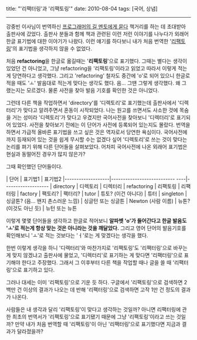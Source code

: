title: "'리팩터링'과 '리팩토링'"
date: 2010-08-04
tags: [국어, 상념]

---
강중빈 이사님이 번역하신 [프로그래머의 길 멘토에게 묻다](http://kangcom.com/sub/view.asp?topid=4&sku=201007200003) 책거리를 하는 데 초대받아 출판사에 갔었다. 출판사 분들과 함께 책과 관련된 이런 저런 이야기를 나누다가 외래어 한글 표기법에 대한 이야기가 나왔다. 이런 얘기를 하다보니 내가 처음 번역한 '[리팩토링](http://kangcom.com/sub/view.asp?topid=1&sku=200204020003)'의 표기법을 생각하지 않을 수 없었다.
<!--more-->

처음 **refactoring**을 한글로 옮길때는 '**리팩토링**'으로 표기했다. 그때는 별다는 생각이 있었던 건 아니었고, 그냥 refactoring을 '리팩토링'이라고 읽었고 따라서 이렇게 적는 게 당연하다고 생각했다. 그리고 'refactoring' 철자도 중간에 'o'로 되어 있으니 한글로 적을 때도 'ㅗ' 발음대로 적는게 맞다는 생각도 했다. 음... 그땐 그렇게 생각했다. 왜 그랬는지는 모르겠다. 물론 사전을 찾아 발음 기호를 확인한 것은 아니었다.

그런데 다른 책을 작업하면서 'directory'를 '디렉토리'로 표기했는데 출판사에서 '디렉터리'가 맞다고 알려주면서 혼동이 시작되었다. 나는 원고를 쓰면서도 사소한 것에 목숨을 거는 성미라 '디렉토리'가 맞다고 우겼지만 국어사전을 찾아보니 '디렉터리'로 표기되어 있었다. 사전을 찾아보기 전에는 이 단어가 사전에 등록되어 있는지도 몰랐다. 번역을 하면서 가급적 올바른 표기법을 쓰고 싶은 것은 역자로서 당연한 욕심이다. 국어사전에까지 등재되어 있는 것을 쉽게 무시할 수는 없겠다 싶어 '디렉토리'로 쓰는 것이 맞다는 논리를 펴기 위해 다른 단어들을 살펴보았다. 어차피 국어사전에 나온 외래어 표기법은 현실과 동떨어진 경우가 많지 않은가?

그때 확인했던 단어들이다.

| 단어               | 표기법1                        | 표기법2
|-------------------|--------------------------- ----|-------------------
| directory         | 디렉토리                        | 디렉터리
| refactoring       | 리팩토링                        | 리팩터링
| factory           | 팩토리?                         | 팩터리?
| tutor             | 튜토? (이건 아니다)              | 튜터
| singleton         | 싱글톤? (음... 왠지 촌스러운 느낌) |  싱글턴 또는 싱글튼
| Newton (사람 이름) | 뉴톤? (이것도 아닌 듯)            | 뉴턴 또는 뉴튼

이렇게 몇몇 단어들을 생각하고 한글로 적어보니 **알파벳 'o'가 들어간다고 한글 발음도 'ㅗ'로 적는게 항상 맞는 것은 아니라는 것을 깨달았다.** 그리고 영어 단어의 발음기호를 확인해보니 'ㅗ'로 적는 것보다는 'ㅓ'로는 게 맞겠다는 생각을 했다.

한번 이렇게 생각을 하니 '디렉터리'와 마찬가지로 '리팩토링'도 '리팩터링'으로 바꾸는 게 맞지 않겠냐고 출판사에 물었고, '디렉터리'로 표기하는 게 맞다면 '리팩터링'으로 표기해야 한다고 주장했다. 그래서 그 이후부터 다른 책을 작업할 때나 글을 쓸 때 '리팩터링'으로 표기하고 있다.

그러나 대세는 이미 '리팩토링'으로 기운 듯 하다. 구글에서 '리팩토링'으로 검색하면 2백만 건 이상의 결과가 나오는 데 반해 '리팩터링'으로 검색하면 고작 1만 건 정도의 결과가 나온다.

사람들은 내 생각과 달리 '리팩토링'이 맞다고 생각하는 것일까? 아니면 리팩터링에 관한 최초의 번역서가 '리팩토링'으로 표기됐기 때문에 그냥 '리팩토링'이라고 쓰는 것일까? 만약 내가 처음 번역할 때 '리팩토링'이 아닌 '리팩터링'으로 표기했다면 지금과 결과가 달라졌을까?
